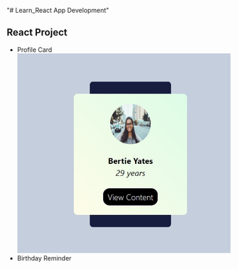 "# Learn_React App Development" 

## React Project
* Profile Card 
![Profile Card](./React_Projects/birthday_reminder/src/asset/images/profile-card.jpg)
* Birthday Reminder
